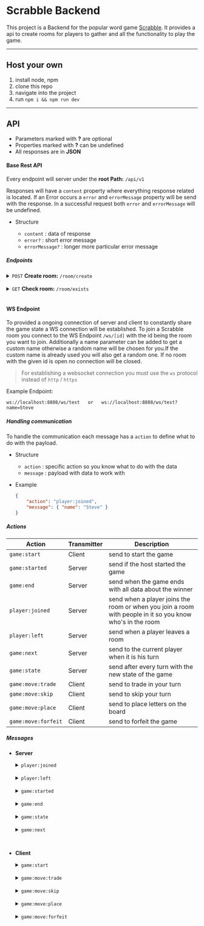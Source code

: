 # Scrabble Backend

This project is a Backend for the popular word game [Scrabble](https://de.wikipedia.org/wiki/Scrabble#Buchstabensteine). It provides a api to create rooms for players to gather and all the functionality to play the game.

---

## Host your own

1. install node, npm
2. clone this repo
3. navigate into the project
4. run `npm i && npm run dev`

---

## API

- Parameters marked with **?** are optional
- Properties marked with **?** can be undefined
- All responses are in **JSON**

#### Base Rest API

Every endpoint will server under the **root Path:** `/api/v1`

Responses will have a `content` property where everything response related is located. If an Error occurs a `error` and `errorMessage` property will be send with the response. In a successful request both `error` and `errorMessage` will be undefined.

- Structure

    - `content` : data of response 
    - `error?` : short error message
    - `errorMessage?` : longer more particular error message 

##### Endpoints

<details>
<summary><code>POST</code> <b>Create room:</b> <code>/room/create</code></summary>
    Endpoint for creating a room to play a scrabble game

-   **URL:** `/room/create`
-   **Method:** `POST`
-   **URL Params:**
    `id?=[string]`Custom id for your room with which other user can join easily. If no id is provided a random one will be used.
-   **Body:** **-**

-   **Response:**
    -   If id already exists
        -   **Code:** `400`🔴
        -   **Problem:** A currently open room already has this id
        -   **Example:** sending over id=test, but a room with this id already exists.
            ```json
            {
        	    "error": "ClientError",
        	    "errorMessage": "id already in use",
        	    "content": { "roomID": "test" }
            }
            ```

    - Id is free
        -   **Code:** `200`🟢
        -   **Example:** sending over id=test
            ```json
            {
              "content": 
                  {
                    "message": "room created",
                    "roomID": "test",
                    "roomJoinUrl": "ws://localhost:8808/ws/test"
                  }
            }
            ```
</details>
<br>
<details>
<summary><code>GET</code> <b>Check room:</b> <code>/room/exists</code></summary>
    Endpoint for checking if a room with a specific id already exists

-   **URL:** `/room/exists`
-   **Method:** `GET`
-   **URL Params:**
    `id?=[string]`id to check for.
-   **Body:** **-**

-   **Response:**
    -   No id provided
        -   **Code:** `400`🔴
        -   **Problem:** No id was provided
        -   **Example:** sending over no id.
            ```json
            {
              "error": "ClientError",
              "errorMessage": "no id provided",
              "content": {}
            }
            ```

    - Id provided
        -   **Code:** `200`🟢
        -   **Example:** sending over id=test
            ```json
            {
              "content": 
                  {
                    "idToCheck": "test",
                    "exists": false
                  }
            }
            ```
</details>

<br>

#### WS Endpoint

To provided a ongoing connection of server and client to constantly share the game state a WS connection will be established. To join a Scrabble room you connect to the WS Endpoint `/ws/[id]` with the id being the room you want to join. Additionally a name parameter can be added to get a custom name otherwise a random name will be chosen for you.If the custom name is already used you will also get a random one. If no room with the given id is open no connection will be closed.

> For establishing a websocket connection you must use the `ws` protocol instead of `http` / `https`

Example Endpoint:

    ws://localhost:8808/ws/test   or   ws://localhost:8808/ws/test?name=Steve
      
##### Handling communication

To handle the communication each message has a `action` to define what to do with the payload.

* Structure
    - `action` : specific action so you know what to do with the data
    - `message` : payload with data to work with

* Example
    ```json
    {
        "action": "player:joined",
        "message": { "name": "Steve" }
    }
    ```

##### Actions

| Action            | Transmitter |Description                                                                                               |
|-------------------|-------------|-----------------------------------------------------------------------------------------------------------|
| `game:start`      | Client      | send to start the game                                                                                    |
| `game:started`    | Server      | send if the host started the game                                                                         |
| `game:end`        | Server      | send when the game ends with all data about the winner                                                    |
| `player:joined`   | Server      | send when a player joins the room or when you join a room with people in it so you know who's in the room |
| `player:left`     | Server      | send when a player leaves a room                                                                          |
| `game:next`       | Server      | send to the current player when it is his turn                                                            |
| `game:state`      | Server      | send after every turn with the new state of the game                                                      |
| `game:move:trade` | Client      | send to trade in your turn                                                                                |
| `game:move:skip`  | Client      | send to skip your turn                                                                                    |
| `game:move:place` | Client      | send to place letters on the board
| `game:move:forfeit` | Client      | send to forfeit the game

##### Messages

* **Server**

    <details>
    <summary><code>player:joined</code></summary>
        Send from the server after a client joins in a room or if you join in a room with players in it so you know who's in there. Contains information about the players name.

    * **Action:** `player:joined`
    * **Message:** 
        + `name` : string
    * **Example:**
        ```json
        {
          "action": "player:joined",
          "message": {
            "name": "Steve"
          }
        }
        ```
    </details>

    <br>

    <details>
    <summary><code>player:left</code></summary>
        Send from the server after a client leaves a room. Contains information about the players name.

    * **Action:** `player:left`
    * **Message:** 
        + `name` : string
    * **Example:**
        ```json
        {
          "action": "player:left",
          "message": {
            "name": "Steve"
          }
        }
        ```
    </details>

    <br>

    <details>
    <summary><code>game:started</code></summary>
        Send from the server after the host started a game to notify the client 

    * **Action:** `game:started`
    * **Message:** **-**
    * **Example:**
        ```json
        {
          "action": "game:started",
          "message": {}
        }
        ```
    </details>

    <br>

    <details>
    <summary><code>game:end</code></summary>
        Send from the server after the game ends. Contains information about all players and the score and the winner.

    * **Action:** `game:end`
    * **Message:** 
        * `players` : { [playerName] : number }
        * `winner` : { name: string, points: number }

    * **Example:**
        ```json
        {
          "action": "game:end",
          "message": {
              "players": {
                "Steve": 10
              },
              "winner": {
                "name": "Steve",
                "points": 10
              }
          }
        }
        ```
    </details>

    <br>

    <details>
    <summary><code>game:state</code></summary>
        Send from the server after each turn. Contains information about the board, bag and current player and all players with the points.

    * **Action:** `game:state`
    * **Message:** 
        * `bag` : { tiles : { char: string, points : number }[] }
        * `board` : { x: number, y: number, placedTile: { char: string, points: number }, factor?: 2 | 3, type?: 'WORD' | 'LETTER', used?: boolean }[][]
        * `players` : { [playerName] : number }
        * `currentPlayer` : string

    * **Example:**
        ```json
        {
          "action": "game:state",
          "message": 
            {
              "bag": {
                "tiles": [
                  {
                    "char": "R",
                    "points": 1
                  },
                  {
                    "char": "U",
                    "points": 1
                  },
                   ...
                ]
              },
              "board": [
                [
                  {
                    "x": 0,
                    "y": 0,
                    "placedTile": null,
                    "factor": 3,
                    "type": "WORD",
                    "used": false
                  },
                  {
                    "x": 0,
                    "y": 1,
                    "placedTile": null
                  },
                  {
                    "x": 0,
                    "y": 2,
                    "placedTile": null
                  },
                ...
                ],
                ...
              ],
              "currentPlayer": "Steve",
              "players": 
                  {
                    "Steve": 0
                  }
          }
        }
        ```
    </details>

    <br>

    <details>
    <summary><code>game:next</code></summary>
        Send from the server to the client who's turn it is . Contains information about the players bench

    * **Action:** `game:next`
    * **Message:** 
        * `currentPlayer` : string
        * `bench` : { owner: string, maxTiles: number, tilesOnHand: { char: string, points: number }[], points: number }

    * **Example:**
        ```json
        {
          "action": "game:next",
          "message": {
            "currentPlayer": "Steve",
            "bench": {
              "owner": "Steve",
              "maxTiles": 7,
              "tilesOnHand": [
                {
                  "char": "E",
                  "points": 1
                },
                {
                  "char": "T",
                  "points": 1
                },
                {
                  "char": "S",
                  "points": 1
                },
              ],
              "points": 0
            }
          }
        }
        ```
    </details>

<br>

* **Client**

  <details>
    <summary><code>game:start</code></summary>
    Send from the host of the room to start the game. Additionally a game objective can be provided.

    * **Objectives**
      * `BASE`: game ends if bag is empty and one player empties his bench
      * `TIME`: game ends if time runs out or `BASE`
      * `POINT`: game ends if a player reaches the points or `BASE`
      * `SEPARATED_TIME`: each player's time runs separately on their turn and game ends if `BASE`. Player gets a point deduction if his time runs into the negative

    * **Action:** `game:start`
    * **Message:** 
        + `objectiveType?` : BASE | TIME | POINT | SEPARATED_TIME Objective of the game
        + `minutes?` : number Minutes to play if objective set to TIME | SEPARATED_TIME
        + `points?` : number Points to reach if objective set to POINT
    * **Example:**
        ```json
        {
          "action": "game:start",
          "message": 
            {
              "objectiveType" : "TIME", 
              "minutes": 10
            }
        }
        ```
    </details>

    <br>

  <details>
    <summary><code>game:move:trade</code></summary>
        Send from the client to make his move. Takes n number of tiles which should be traded for new ones in a bag

    * **Action:** `game:move:trade`
    * **Message:** 
        + `message` : string[] Tiles from your bench which should be traded
    * **Example:**
        ```json
        {
          "action": "game:move:trade",
          "message": ["A", "b", "c"]
        }
        ```
    </details>

    <br>

     <details>
    <summary><code>game:move:skip</code></summary>
        Send from the client to skip his turn if for example you don't know a word to place.

    * **Action:** `game:move:skip`
    * **Message:** **-**
    * **Example:**
        ```json
        {
          "action": "game:move:skip",
          "message": {}
        }
        ```
    </details>

    <br>

    <details>
    <summary><code>game:move:place</code></summary>
        Send from the client to place a word. Contains an array of positions and the responding letter which should be on that position.

    * **Action:** `game:move:place`
    * **Message:**
      * `message` : { x: number, y: number, char: string }[] Letters from your bench you want to place with the position where you want to place them
    * **Example:**
        ```json
        {
          "action": "game:move:place",
          "message":[
            {"x": 6, "y": 8, "char": "B"},
            {"x": 7, "y": 8, "char": "E"},
            {"x": 8, "y": 8, "char": "E"}
        ]
        }
        ```
    </details>

    <br>

    <details>
    <summary><code>game:move:forfeit</code></summary>
        Send from the client to forfeit a game.

    * **Action:** `game:move:forfeit`
    * **Message:** **-**
    * **Example:**
        ```json
        {
          "action": "game:move:forfeit",
          "message": {}
        }
        ```
    </details>